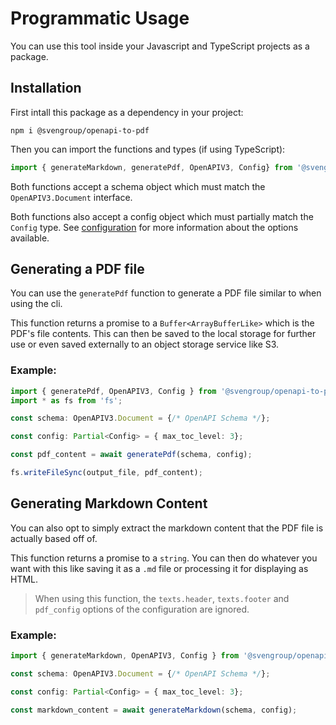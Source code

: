 # Programmatic Usage

You can use this tool inside your Javascript and TypeScript projects as a package.

## Installation

First intall this package as a dependency in your project:

```shell
npm i @svengroup/openapi-to-pdf
```

Then you can import the functions and types (if using TypeScript):

```ts
import { generateMarkdown, generatePdf, OpenAPIV3, Config} from '@svengroup/openapi-to-pdf';
```

Both functions accept a schema object which must match the `OpenAPIV3.Document` interface.

Both functions also accept a config object which must partially match the `Config` type. See [configuration](./Configuration.md) for more information about the options available.

## Generating a PDF file

You can use the `generatePdf` function to generate a PDF file similar to when using the cli. 

This function returns a promise to a `Buffer<ArrayBufferLike>` which is the PDF's file contents. This can then be saved to the local storage for further use or even saved externally to an object storage service like S3.

### Example:

```ts
import { generatePdf, OpenAPIV3, Config } from '@svengroup/openapi-to-pdf';
import * as fs from 'fs';

const schema: OpenAPIV3.Document = {/* OpenAPI Schema */};

const config: Partial<Config> = { max_toc_level: 3};

const pdf_content = await generatePdf(schema, config);

fs.writeFileSync(output_file, pdf_content);

```

## Generating Markdown Content

You can also opt to simply extract the markdown content that the PDF file is actually based off of.

This function returns a promise to a `string`. You can then do whatever you want with this like saving it as a `.md` file or processing it for displaying as HTML.

> When using this function, the `texts.header`, `texts.footer` and `pdf_config` options of the configuration are ignored.

### Example:

```ts
import { generateMarkdown, OpenAPIV3, Config } from '@svengroup/openapi-to-pdf';

const schema: OpenAPIV3.Document = {/* OpenAPI Schema */};

const config: Partial<Config> = { max_toc_level: 3};

const markdown_content = await generateMarkdown(schema, config);

```
